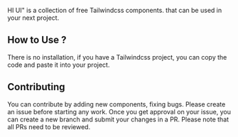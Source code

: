 HI UI" is a collection of free Tailwindcss components. that can be used in your next project.

<h2>How to Use ?</h2>
There is no installation, if you have a Tailwindcss project, you can copy the code and paste it into your project.

<h2>Contributing</h2>

You can contribute by adding new components, fixing bugs. Please create an issue before starting any work. Once you get approval on your issue, you can create a new branch and submit your changes in a PR. Please note that all PRs need to be reviewed.
